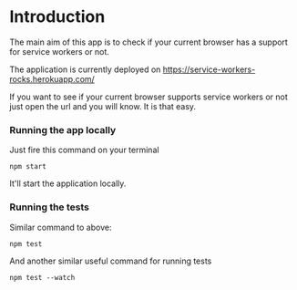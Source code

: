 # Introduction
The main aim of this app is to check if your current browser has a support for service workers or not.

The application is currently deployed on https://service-workers-rocks.herokuapp.com/

If you want to see if your current browser supports service workers or not just open the url and you will know. It is that easy.


### Running the app locally
Just fire this command on your terminal

``npm start``

It'll start the application locally.

### Running the tests
Similar command to above:

``npm test``


And another similar useful command for running tests

``npm test --watch``
